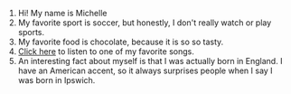 1. Hi! My name is Michelle
2. My favorite sport is soccer, but honestly, I don't really watch or play sports.
3. My favorite food is chocolate, because it is so so tasty.
4. [Click here](https://www.youtube.com/watch?v=VBWg9HEomLs) to listen to one of my favorite songs.
5. An interesting fact about myself is that I was actually born in England. I have an American accent, so it always surprises people when I say I was born in Ipswich.
